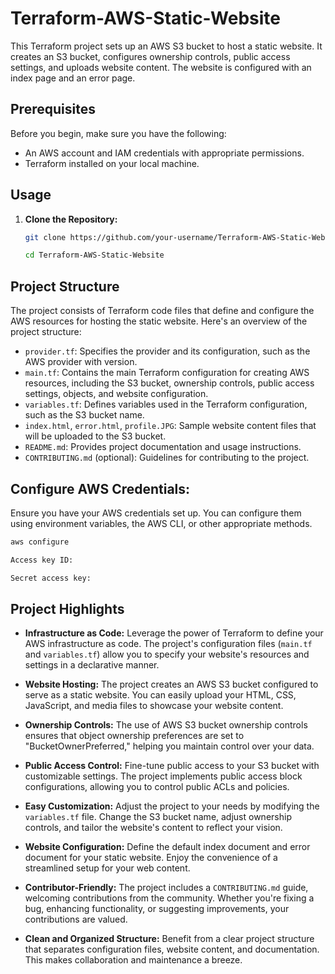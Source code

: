 # Terraform-AWS-Static-Website
This Terraform project sets up an AWS S3 bucket to host a static website. It creates an S3 bucket, configures ownership controls, public access settings, and uploads website content. The website is configured with an index page and an error page.

## Prerequisites

Before you begin, make sure you have the following:

- An AWS account and IAM credentials with appropriate permissions.
- Terraform installed on your local machine.

## Usage

1. **Clone the Repository:**

   ```bash
   git clone https://github.com/your-username/Terraform-AWS-Static-Website.git
   ```

   ```bash
   cd Terraform-AWS-Static-Website
   ```

   
## Project Structure

The project consists of Terraform code files that define and configure the AWS resources for hosting the static website. Here's an overview of the project structure:

- `provider.tf`: Specifies the provider and its configuration, such as the AWS provider with version.
- `main.tf`: Contains the main Terraform configuration for creating AWS resources, including the S3 bucket, ownership controls, public access settings, objects, and website configuration.
- `variables.tf`: Defines variables used in the Terraform configuration, such as the S3 bucket name.
- `index.html`, `error.html`, `profile.JPG`: Sample website content files that will be uploaded to the S3 bucket.
- `README.md`: Provides project documentation and usage instructions.
- `CONTRIBUTING.md` (optional): Guidelines for contributing to the project.



## Configure AWS Credentials: 
Ensure you have your AWS credentials set up. You can configure them using environment variables, the AWS CLI, or other appropriate methods.

```bash 
aws configure
```

```bash 
Access key ID:
```

```bash
Secret access key:
```


## Project Highlights

- **Infrastructure as Code:** Leverage the power of Terraform to define your AWS infrastructure as code. The project's configuration files (`main.tf` and `variables.tf`) allow you to specify your website's resources and settings in a declarative manner.

- **Website Hosting:** The project creates an AWS S3 bucket configured to serve as a static website. You can easily upload your HTML, CSS, JavaScript, and media files to showcase your website content.

- **Ownership Controls:** The use of AWS S3 bucket ownership controls ensures that object ownership preferences are set to "BucketOwnerPreferred," helping you maintain control over your data.

- **Public Access Control:** Fine-tune public access to your S3 bucket with customizable settings. The project implements public access block configurations, allowing you to control public ACLs and policies.

- **Easy Customization:** Adjust the project to your needs by modifying the `variables.tf` file. Change the S3 bucket name, adjust ownership controls, and tailor the website's content to reflect your vision.

- **Website Configuration:** Define the default index document and error document for your static website. Enjoy the convenience of a streamlined setup for your web content.

- **Contributor-Friendly:** The project includes a `CONTRIBUTING.md` guide, welcoming contributions from the community. Whether you're fixing a bug, enhancing functionality, or suggesting improvements, your contributions are valued.

- **Clean and Organized Structure:** Benefit from a clear project structure that separates configuration files, website content, and documentation. This makes collaboration and maintenance a breeze.


